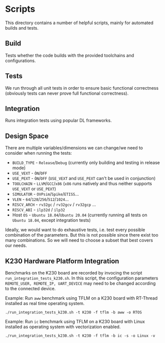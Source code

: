 # Scripts
This directory contains a number of helpful scripts, mainly for automated builds and tests.

## Build
Tests whether the code builds with the provided toolchains and configurations.

## Tests
We run through all unit tests in order to ensure basic functional correctness (obviously tests can never prove full functional correctness).

## Integration
Runs integration tests using popular DL frameworks.

## Design Space
There are multiple variables/dimensions we can change/we need to consider when running the tests:
- `BUILD_TYPE` - `Release`/`Debug` (currently only building and testing in release mode)
- `USE_VEXT` - `ÒN`/`OFF`
- `USE_PEXT` - `ÒN`/`OFF` (`USE_VEXT` and `USE_PEXT` can't be used in conjunction)
- `TOOLCHAIN` - `LLVM`/`GCC`/`x86` (`x86` runs natively and thus neither supports `USE_VEXT` or `USE_PEXT`)
- `SIMULATOR` - `OVPsim`/`Spike`/`ETISS`...
- `VLEN` - `64`/`128`/`256`/`512`/`1024`...
- `RISCV_ARCH` - `rv32gc` / `rv32gcv` / `rv32gcp` ...
- `RISCV_ABI` - `ilp32d` / `ilp32`
- Host `OS` - `Ubuntu 18.04`/`Ubuntu 20.04` (currently running all tests on `Ubuntu 18.04`, except integration tests)  

Ideally, we would want to do exhaustive tests, i.e. test every possible combination of the parameters. But this is not possible since there exist too many combinations. So we will need to choose a subset that best covers our needs.

## K230 Hardware Platform Integration
Benchmarks on the K230 board are recorded by invocing the script `run_integration_tests_k230.sh`. In this script, the configuration parameters `REMOTE_USER, REMOTE_IP, UART_DEVICE` may need to be changed according to the connected device.

Example: Run `aww` benchmark using TFLM on a K230 board with RT-Thread installed as real time operating system.
```
./run_integration_tests_k230.sh -t K230 -f tflm -b aww -o RTOS
```

Example: Run `ic` benchmark using TFLM on a K230 board with Linux installed as operating system with vectorization enabled.
```
./run_integration_tests_k230.sh -t K230 -f tflm -b ic -s -o Linux -v
```